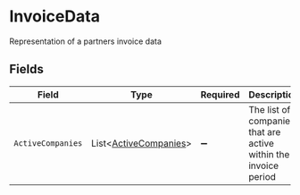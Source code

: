 # InvoiceData

Representation of a partners invoice data


## Fields

| Field                                                               | Type                                                                | Required                                                            | Description                                                         |
| ------------------------------------------------------------------- | ------------------------------------------------------------------- | ------------------------------------------------------------------- | ------------------------------------------------------------------- |
| `ActiveCompanies`                                                   | List<[ActiveCompanies](../../Models/Components/ActiveCompanies.md)> | :heavy_minus_sign:                                                  | The list of companies that are active within the invoice period     |